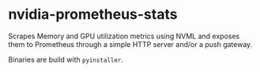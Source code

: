 # nvidia-prometheus-stats
Scrapes Memory and GPU utilization metrics using NVML and exposes them to Prometheus through a simple HTTP server and/or a push gateway.

Binaries are build with `pyinstaller`.
